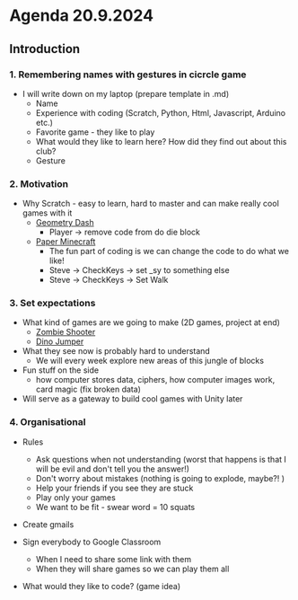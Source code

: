 # Agenda 20.9.2024

## Introduction

### 1. Remembering names with gestures in cicrcle game
- I will write down on my laptop (prepare template in .md)
  - Name
  - Experience with coding (Scratch, Python, Html, Javascript, Arduino etc.)
  - Favorite game - they like to play
  - What would they like to learn here? How did they find out about this club?
  - Gesture

### 2. Motivation
- Why Scratch - easy to learn, hard to master and can make really cool games with it
  - [Geometry Dash](https://scratch.mit.edu/projects/105500895/)
    - Player -> remove code from do die block
  - [Paper Minecraft](https://scratch.mit.edu/projects/10128407)
    - The fun part of coding is we can change the code to do what we like!
    - Steve -> CheckKeys -> set _sy to something else
    - Steve -> CheckKeys -> Set Walk
  
### 3. Set expectations
- What kind of games are we going to make (2D games, project at end)
  - [Zombie Shooter](https://scratch.mit.edu/projects/791198994/)
  - [Dino Jumper](https://scratch.mit.edu/projects/970811083/)
- What they see now is probably hard to understand 
  - We will every week explore new areas of this jungle of blocks
- Fun stuff on the side
  - how computer stores data, ciphers, how computer images work, card magic (fix broken data)
- Will serve as a gateway to build cool games with Unity later

### 4. Organisational
- Rules
  - Ask questions when not understanding (worst that happens is that I will be evil and don't tell you the answer!)
  - Don't worry about mistakes (nothing is going to explode, maybe?! )
  - Help your friends if you see they are stuck 
  - Play only your games
  - We want to be fit - swear word = 10 squats
- Create gmails 
- Sign everybody to Google Classroom
  - When I need to share some link with them
  - When they will share games so we can play them all

- What would they like to code? (game idea)
